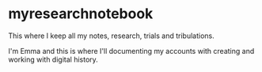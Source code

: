 # myresearchnotebook
This where I keep all my notes, research, trials and tribulations. 

I'm Emma and this is where I'll documenting my accounts with creating and working with digital history.
